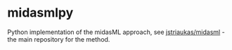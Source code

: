 # midasmlpy
 
Python implementation of the midasML approach, see [jstriaukas/midasml](https://github.com/jstriaukas/midasml)  - the main repository for the method. 
